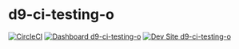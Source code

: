 # d9-ci-testing-o

[![CircleCI](https://circleci.com/gh/tirazel/d9-ci-testing-o.svg?style=shield)](https://circleci.com/gh/tirazel/d9-ci-testing-o)
[![Dashboard d9-ci-testing-o](https://img.shields.io/badge/dashboard-d9_ci_testing_o-yellow.svg)](https://dashboard.pantheon.io/sites/211a41fd-0f4b-423f-b019-d68fa473e4b2#dev/code)
[![Dev Site d9-ci-testing-o](https://img.shields.io/badge/site-d9_ci_testing_o-blue.svg)](http://dev-d9-ci-testing-o.pantheonsite.io/)